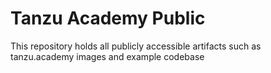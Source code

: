 # Tanzu Academy Public

This repository holds all publicly accessible 
artifacts such as tanzu.academy images and 
example codebase
